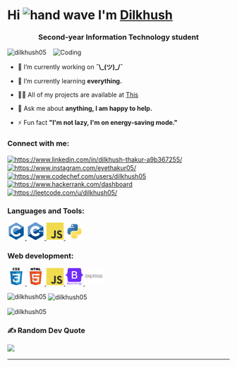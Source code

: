 <h1 align="left">Hi <img src="https://raw.githubusercontent.com/MartinHeinz/MartinHeinz/master/wave.gif" alt="hand wave"
        width="30" /> I'm <a href="https://github.com/dilkhush05">Dilkhush</a> </h1>
<h3 align="center">Second-year Information Technology student</h3><img align="right" width="400px"
    src="https://camo.githubusercontent.com/5a40be99b5384a02b2ea628ca7b699d350ffef54b234f5bd09639a3f761c077d/68747470733a2f2f6d69726f2e6d656469756d2e636f6d2f76322f726573697a653a6669743a313237322f312a5a53566d57476363317765454e6230536861775778772e676966"
    alt="Coding">



<p align="left"> <img src="https://komarev.com/ghpvc/?username=dilkhush05&label=Profile%20views&color=0e75b6&style=flat"
        alt="dilkhush05" /> </p>

- 🔭 I’m currently working on **¯\\\_(ツ)\_/¯**

- 🌱 I’m currently learning ****everything.****


- 👨‍💻 All of my projects are available at <a
    href="https://www.linkedin.com/in/dilkhush-thakur-a9b367255/" >This</a>

- 💬 Ask me about ****anything, I am happy to help.****


- ⚡ Fun fact **"I'm not lazy, I'm on energy-saving mode."**

<h3 align="left">Connect with me:</h3>
<p align="left">
    <a href="https://linkedin.com/in/https://www.linkedin.com/in/dilkhush-thakur-a9b367255/" target="blank"><img
            align="center"
            src="https://raw.githubusercontent.com/rahuldkjain/github-profile-readme-generator/master/src/images/icons/Social/linked-in-alt.svg"
            alt="https://www.linkedin.com/in/dilkhush-thakur-a9b367255/" height="30" width="40" /></a>
    <a href="https://instagram.com/https://www.instagram.com/eyethakur05/" target="blank"><img align="center"
            src="https://raw.githubusercontent.com/rahuldkjain/github-profile-readme-generator/master/src/images/icons/Social/instagram.svg"
            alt="https://www.instagram.com/eyethakur05/" height="30" width="40" /></a>
    <a href="https://www.codechef.com/users/https://www.codechef.com/users/dilkhush05" target="blank"><img
            align="center" src="https://cdn.jsdelivr.net/npm/simple-icons@3.1.0/icons/codechef.svg"
            alt="https://www.codechef.com/users/dilkhush05" height="30" width="40" /></a>
    <a href="https://www.hackerrank.com/https://www.hackerrank.com/dashboard" target="blank"><img align="center"
            src="https://raw.githubusercontent.com/rahuldkjain/github-profile-readme-generator/master/src/images/icons/Social/hackerrank.svg"
            alt="https://www.hackerrank.com/dashboard" height="30" width="40" /></a>
    <a href="https://www.leetcode.com/https://leetcode.com/u/dilkhush05/" target="blank"><img align="center"
            src="https://raw.githubusercontent.com/rahuldkjain/github-profile-readme-generator/master/src/images/icons/Social/leet-code.svg"
            alt="https://leetcode.com/u/dilkhush05/" height="30" width="40" /></a>
</p>

<h3 align="left">Languages and Tools:</h3>
<p align="left"> <a href="https://www.cprogramming.com/" target="_blank" rel="noreferrer"> <img
            src="https://raw.githubusercontent.com/devicons/devicon/master/icons/c/c-original.svg" alt="c" width="40"
            height="40" /> </a> <a href="https://www.w3schools.com/cpp/" target="_blank" rel="noreferrer"> <img
            src="https://raw.githubusercontent.com/devicons/devicon/master/icons/cplusplus/cplusplus-original.svg"
            alt="cplusplus" width="40" height="40" /> </a> <a
        href="https://developer.mozilla.org/en-US/docs/Web/JavaScript" target="_blank" rel="noreferrer"> <img
            src="https://raw.githubusercontent.com/devicons/devicon/master/icons/javascript/javascript-original.svg"
            alt="javascript" width="40" height="40" /> </a> <a href="https://www.python.org" target="_blank"
        rel="noreferrer"> <img
            src="https://raw.githubusercontent.com/devicons/devicon/master/icons/python/python-original.svg"
            alt="python" width="40" height="40" /> </a> </p>


<h3 align="left">Web development:</h3>
<p align="left"> </a> <a href="https://www.w3schools.com/css/" target="_blank" rel="noreferrer"> <img
            src="https://raw.githubusercontent.com/devicons/devicon/master/icons/css3/css3-original-wordmark.svg"
            alt="css3" width="40" height="40" /> </a>
    <a href="https://www.w3.org/html/" target="_blank" rel="noreferrer"> <img
            src="https://raw.githubusercontent.com/devicons/devicon/master/icons/html5/html5-original-wordmark.svg"
            alt="html5" width="40" height="40" /> </a> <a href="https://developer.mozilla.org/en-US/docs/Web/JavaScript"
        target="_blank" rel="noreferrer"> <img
            src="https://raw.githubusercontent.com/devicons/devicon/master/icons/javascript/javascript-original.svg"
            alt="javascript" width="40" height="40" />
        <a href="https://getbootstrap.com" target="_blank" rel="noreferrer"> <img
                src="https://raw.githubusercontent.com/devicons/devicon/master/icons/bootstrap/bootstrap-plain-wordmark.svg"
                alt="bootstrap" width="40" height="40" /> </a> </a> <a href="https://expressjs.com" target="_blank"
        rel="noreferrer">
        <img src="https://raw.githubusercontent.com/devicons/devicon/master/icons/express/express-original-wordmark.svg"
            alt="express" width="40" height="40" /> </a>


<p><img align="left"
        src="https://github-readme-stats.vercel.app/api/top-langs?username=dilkhush05&show_icons=true&locale=en&layout=compact"
        alt="dilkhush05" /></p>

<p>&nbsp;<img align="center"
        src="https://github-readme-stats.vercel.app/api?username=dilkhush05&show_icons=true&locale=en"
        alt="dilkhush05" /></p>

<p><img align="center" src="https://github-readme-streak-stats.herokuapp.com/?user=dilkhush05&" alt="dilkhush05" /></p>

### ✍️ Random Dev Quote
![](https://quotes-github-readme.vercel.app/api?type=horizontal&theme=radical)


------------
